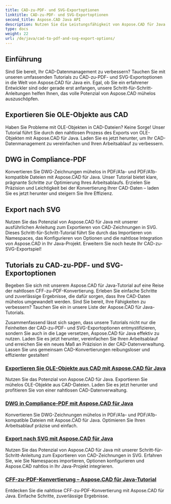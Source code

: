 ```yaml
---
title: CAD-zu-PDF- und SVG-Exportoptionen
linktitle: CAD-zu-PDF- und SVG-Exportoptionen
second_title: Aspose.CAD Java API
description: Nutzen Sie die Leistungsfähigkeit von Aspose.CAD für Java mit unseren Tutorials zu CAD-zu-PDF- und SVG-Exportoptionen. Verwalten Sie CAD-Daten mühelos, präzise und einfach.
type: docs
weight: 22
url: /de/java/cad-to-pdf-and-svg-export-options/
---
```



## Einführung

Sind Sie bereit, Ihr CAD-Datenmanagement zu verbessern? Tauchen Sie mit unseren umfassenden Tutorials zu CAD-zu-PDF- und SVG-Exportoptionen in die Welt von Aspose.CAD für Java ein. Egal, ob Sie ein erfahrener Entwickler sind oder gerade erst anfangen, unsere Schritt-für-Schritt-Anleitungen helfen Ihnen, das volle Potenzial von Aspose.CAD mühelos auszuschöpfen.

## Exportieren Sie OLE-Objekte aus CAD

Haben Sie Probleme mit OLE-Objekten in CAD-Dateien? Keine Sorge! Unser Tutorial führt Sie durch den nahtlosen Prozess des Exports von OLE-Objekten mit Aspose.CAD für Java. Laden Sie es jetzt herunter, um Ihr CAD-Datenmanagement zu vereinfachen und Ihren Arbeitsablauf zu verbessern.

## DWG in Compliance-PDF

Konvertieren Sie DWG-Zeichnungen mühelos in PDF/A1a- und PDF/A1b-kompatible Dateien mit Aspose.CAD für Java. Unser Tutorial bietet klare, prägnante Schritte zur Optimierung Ihres Arbeitsablaufs. Erzielen Sie Präzision und Leichtigkeit bei der Konvertierung Ihrer CAD-Daten – laden Sie es jetzt herunter und steigern Sie Ihre Effizienz.

## Export nach SVG

Nutzen Sie das Potenzial von Aspose.CAD für Java mit unserer ausführlichen Anleitung zum Exportieren von CAD-Zeichnungen in SVG. Dieses Schritt-für-Schritt-Tutorial führt Sie durch das Importieren von Namespaces, das Konfigurieren von Optionen und die nahtlose Integration von Aspose.CAD in Ihr Java-Projekt. Erweitern Sie noch heute Ihr CAD-zu-SVG-Exportspiel!

## Tutorials zu CAD-zu-PDF- und SVG-Exportoptionen
Begeben Sie sich mit unserem Aspose.CAD für Java-Tutorial auf eine Reise der nahtlosen CFF-zu-PDF-Konvertierung. Erleben Sie einfache Schritte und zuverlässige Ergebnisse, die dafür sorgen, dass Ihre CAD-Daten mühelos umgewandelt werden. Sind Sie bereit, Ihre Fähigkeiten zu verbessern? Tauchen Sie ein in unsere Liste der Aspose.CAD für Java-Tutorials.

Zusammenfassend lässt sich sagen, dass unsere Tutorials nicht nur die Feinheiten der CAD-zu-PDF- und SVG-Exportoptionen entmystifizieren, sondern Sie auch in die Lage versetzen, Aspose.CAD für Java effektiv zu nutzen. Laden Sie es jetzt herunter, vereinfachen Sie Ihren Arbeitsablauf und erreichen Sie ein neues Maß an Präzision in der CAD-Datenverwaltung. Lassen Sie uns gemeinsam CAD-Konvertierungen reibungsloser und effizienter gestalten!

### [Exportieren Sie OLE-Objekte aus CAD mit Aspose.CAD für Java](./export-ole-objects-from-cad/)
Nutzen Sie das Potenzial von Aspose.CAD für Java. Exportieren Sie mühelos OLE-Objekte aus CAD-Dateien. Laden Sie es jetzt herunter und profitieren Sie von einer nahtlosen CAD-Datenverwaltung.
### [DWG in Compliance-PDF mit Aspose.CAD für Java](./dwg-to-compliance-pdf/)
Konvertieren Sie DWG-Zeichnungen mühelos in PDF/A1a- und PDF/A1b-kompatible Dateien mit Aspose.CAD für Java. Optimieren Sie Ihren Arbeitsablauf präzise und einfach.
### [Export nach SVG mit Aspose.CAD für Java](./export-to-svg/)
Nutzen Sie das Potenzial von Aspose.CAD für Java mit unserer Schritt-für-Schritt-Anleitung zum Exportieren von CAD-Zeichnungen in SVG. Erfahren Sie, wie Sie Namespaces importieren, Optionen konfigurieren und Aspose.CAD nahtlos in Ihr Java-Projekt integrieren.
### [CFF-zu-PDF-Konvertierung – Aspose.CAD für Java-Tutorial](./cff-to-pdf-conversion/)
Entdecken Sie die nahtlose CFF-zu-PDF-Konvertierung mit Aspose.CAD für Java. Einfache Schritte, zuverlässige Ergebnisse.